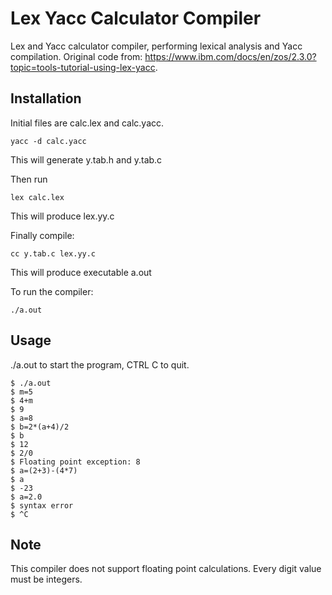 # Lex Yacc Calculator Compiler
Lex and Yacc calculator compiler, performing lexical analysis and Yacc compilation.
Original code from: https://www.ibm.com/docs/en/zos/2.3.0?topic=tools-tutorial-using-lex-yacc. 

## Installation
Initial files are calc.lex and calc.yacc. 
```
yacc -d calc.yacc
````
This will generate y.tab.h and y.tab.c

Then run
```
lex calc.lex
```
This will produce lex.yy.c

Finally compile:
```
cc y.tab.c lex.yy.c
```
This will produce executable a.out

To run the compiler:
```
./a.out
```
## Usage
./a.out to start the program, CTRL C to quit.
```
$ ./a.out
$ m=5
$ 4+m
$ 9
$ a=8
$ b=2*(a+4)/2
$ b
$ 12
$ 2/0
$ Floating point exception: 8
$ a=(2+3)-(4*7)
$ a
$ -23
$ a=2.0
$ syntax error
$ ^C
```
## Note
This compiler does not support floating point calculations. Every digit value must be integers. 

